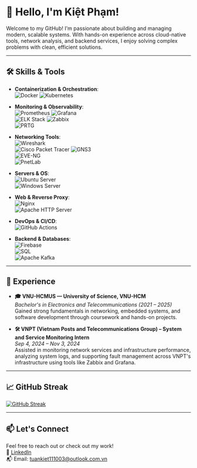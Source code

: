 # 👋 Hello, I'm Kiệt Phạm!

Welcome to my GitHub! I'm passionate about building and managing modern, scalable systems. With hands-on experience across cloud-native tools, network analysis, and backend services, I enjoy solving complex problems with clean, efficient solutions.

---

## 🛠️ Skills & Tools

- **Containerization & Orchestration**:  
  ![Docker](https://img.shields.io/badge/-Docker-blue?logo=docker&logoColor=white) ![Kubernetes](https://img.shields.io/badge/-Kubernetes-326ce5?logo=kubernetes&logoColor=white)

- **Monitoring & Observability**:  
  ![Prometheus](https://img.shields.io/badge/-Prometheus-e6522c?logo=prometheus&logoColor=white) ![Grafana](https://img.shields.io/badge/-Grafana-f46800?logo=grafana&logoColor=white)  
  ![ELK Stack](https://img.shields.io/badge/-ELK%20Stack-005571?logo=elastic&logoColor=white)
  ![Zabbix](https://img.shields.io/badge/-Zabbix-DC382D?logo=zabbix&logoColor=white)  
  ![PRTG](https://img.shields.io/badge/-PRTG%20Network%20Monitor-ffcc00?logo=windows&logoColor=black)

- **Networking Tools**:  
  ![Wireshark](https://img.shields.io/badge/-Wireshark-1679A7?logo=wireshark&logoColor=white)  
  ![Cisco Packet Tracer](https://img.shields.io/badge/-Cisco%20Packet%20Tracer-1ba0d7?logo=cisco&logoColor=white)
  ![GNS3](https://img.shields.io/badge/-GNS3-2c3e50?logo=gns3&logoColor=white)  
  ![EVE-NG](https://img.shields.io/badge/-EVE--NG-1f1f1f?logo=linux&logoColor=white)  
  ![PnetLab](https://img.shields.io/badge/-PnetLab-003366?logo=proxmox&logoColor=white)

- **Servers & OS**:  
  ![Ubuntu Server](https://img.shields.io/badge/-Ubuntu%20Server-E95420?logo=ubuntu&logoColor=white)  
  ![Windows Server](https://img.shields.io/badge/-Windows%20Server-0078D6?logo=windows&logoColor=white)

- **Web & Reverse Proxy**:  
  ![Nginx](https://img.shields.io/badge/-Nginx-009639?logo=nginx&logoColor=white)  
  ![Apache HTTP Server](https://img.shields.io/badge/-Apache%20HTTP%20Server-D22128?logo=apache&logoColor=white)

- **DevOps & CI/CD**:  
  ![GitHub Actions](https://img.shields.io/badge/-GitHub%20Actions-2088FF?logo=githubactions&logoColor=white)

- **Backend & Databases**:  
  ![Firebase](https://img.shields.io/badge/-Firebase-FFCA28?logo=firebase&logoColor=black)  
  ![SQL](https://img.shields.io/badge/-SQL-4479A1?logo=mysql&logoColor=white)  
  ![Apache Kafka](https://img.shields.io/badge/-Kafka-231F20?logo=apachekafka&logoColor=white)

---

## 💼 Experience

- **🎓 VNU-HCMUS — University of Science, VNU-HCM**  
  *Bachelor's in Electronics and Telecommunications (2021 – 2025)*  
  Gained strong fundamentals in networking, embedded systems, and software development through coursework and hands-on projects.

- **🛠️ VNPT (Vietnam Posts and Telecommunications Group) – System and Service Monitoring Intern**  
  *Sep 4, 2024 – Nov 3, 2024*  
  Assisted in monitoring network services and infrastructure performance, analyzing system logs, and supporting fault management across VNPT's infrastructure using tools like Zabbix and Grafana.

---

## 📈 GitHub Streak

[![GitHub Streak](https://streak-stats.demolab.com/?user=KietPham111003)](https://git.io/streak-stats)

---

## 📫 Let's Connect

Feel free to reach out or check out my work!  
🔗 [LinkedIn](https://www.linkedin.com/in/your-linkedin/)  
📬 Email: tuankiet111003@outlook.com.vn
